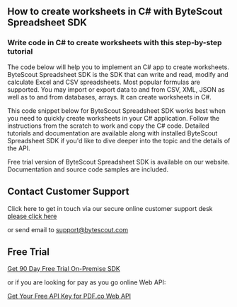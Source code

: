 ## How to create worksheets in C# with ByteScout Spreadsheet SDK

### Write code in C# to create worksheets with this step-by-step tutorial

The code below will help you to implement an C# app to create worksheets. ByteScout Spreadsheet SDK is the SDK that can write and read, modify and calculate Excel and CSV spreadsheets. Most popular formulas are supported. You may import or export data to and from CSV, XML, JSON as well as to and from databases, arrays. It can create worksheets in C#.

This code snippet below for ByteScout Spreadsheet SDK works best when you need to quickly create worksheets in your C# application. Follow the instructions from the scratch to work and copy the C# code. Detailed tutorials and documentation are available along with installed ByteScout Spreadsheet SDK if you'd like to dive deeper into the topic and the details of the API.

Free trial version of ByteScout Spreadsheet SDK is available on our website. Documentation and source code samples are included.

## Contact Customer Support

Click here to get in touch via our secure online customer support desk [please click here](https://bytescout.zendesk.com/hc/en-us/requests/new?subject=ByteScout%20Spreadsheet%20SDK%20Question)

or send email to [support@bytescout.com](mailto:support@bytescout.com?subject=ByteScout%20Spreadsheet%20SDK%20Question) 

## Free Trial

[Get 90 Day Free Trial On-Premise SDK](https://bytescout.com/download/web-installer?utm_source=github-readme)

or if you are looking for pay as you go online Web API:

[Get Your Free API Key for PDF.co Web API](https://pdf.co/documentation/api?utm_source=github-readme)